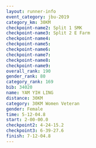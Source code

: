 ```yaml
---
layout: runner-info 
event_category: jbu-2019 
category_km: 30KM 
checkpoint-name2: Split 1 SMK 
checkpoint-name3: Split 2 E Farm 
checkpoint-name4: 
checkpoint-name5: 
checkpoint-name6: 
checkpoint-name7: 
checkpoint-name8: 
checkpoint-name9: 
overall_rank: 190
gender_rank: 80
category_rank: 169
bib: 34020
name: YAM YIH LING
distance: 30KM
category: 30KM Women Veteran
gender: Female
time: 5-12-04.8
start: 2-00-00.0
checkpoint2: 4-24-15.2
checkpoint3: 6-39-27.6
finish: 7-12-04.8
---
```

